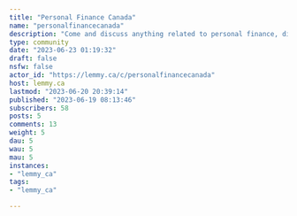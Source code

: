 ```yaml
---
title: "Personal Finance Canada" 
name: "personalfinancecanada"
description: "Come and discuss anything related to personal finance, directly or indirectly, with other Canadians!"
type: community
date: "2023-06-23 01:19:32"
draft: false
nsfw: false
actor_id: "https://lemmy.ca/c/personalfinancecanada"
host: lemmy.ca
lastmod: "2023-06-20 20:39:14"
published: "2023-06-19 08:13:46"
subscribers: 58
posts: 5
comments: 13
weight: 5
dau: 5
wau: 5
mau: 5
instances:
- "lemmy_ca"
tags: 
- "lemmy_ca"

---
```

